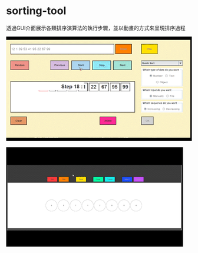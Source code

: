 # sorting-tool

透過GUI介面展示各類排序演算法的執行步驟，並以動畫的方式來呈現排序過程


![anime1](https://github.com/dennis01160/sorting-tool/blob/main/anime1.gif)












![anime2](https://github.com/dennis01160/sorting-tool/blob/main/anime2.gif)
